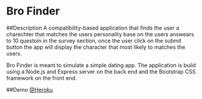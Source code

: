 # Bro Finder

##Description
A compatibility-based application that finds the user a charechter that matches the users personality base on the users answears to 10 questoin in the survey section, once the user click on the submit button the app will display the character that most likely to matches the users.

Bro Finder is meant to simulate a simple dating app. The application is build using a Node.js and Express server on the back end and the Bootstrap CSS framework on the front end.

##Demo
[@Heroku](https://thawing-bayou-38205.herokuapp.com/)
